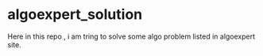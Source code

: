 # algoexpert_solution 

Here in this repo , i am tring to solve some algo problem listed in algoexpert site.
